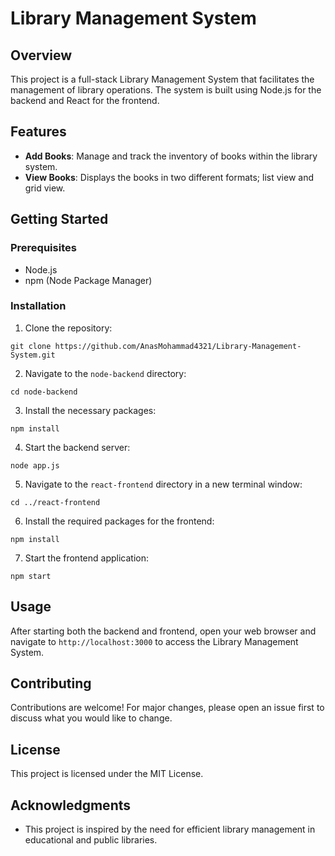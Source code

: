 # Library Management System

## Overview
This project is a full-stack Library Management System that facilitates the management of library operations. The system is built using Node.js for the backend and React for the frontend.

## Features
- **Add Books**: Manage and track the inventory of books within the library system.
- **View Books**: Displays the books in two different formats; list view and grid view.
  
## Getting Started
### Prerequisites
- Node.js
- npm (Node Package Manager)

### Installation
1. Clone the repository:
```
git clone https://github.com/AnasMohammad4321/Library-Management-System.git
```
2. Navigate to the `node-backend` directory:
```
cd node-backend
```
3. Install the necessary packages:
```
npm install
```
4. Start the backend server:
```
node app.js
```
5. Navigate to the `react-frontend` directory in a new terminal window:
```
cd ../react-frontend
```
6. Install the required packages for the frontend:
```
npm install
```
7. Start the frontend application:
```
npm start
```

## Usage
After starting both the backend and frontend, open your web browser and navigate to `http://localhost:3000` to access the Library Management System.

## Contributing
Contributions are welcome! For major changes, please open an issue first to discuss what you would like to change.

## License
This project is licensed under the MIT License.

## Acknowledgments
- This project is inspired by the need for efficient library management in educational and public libraries.
